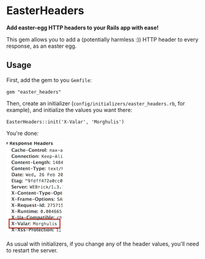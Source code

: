 EasterHeaders
============
__Add easter-egg HTTP headers to your Rails app with ease!__

This gem allows you to add a (potentially harmless :)) HTTP header to every response, as an easter egg.

Usage
---
First, add the gem to you `Gemfile`:

````
gem "easter_headers"
````

Then, create an initializer (`config/initializers/easter_headers.rb`, for example), and initialize the values you want there:

````
EasterHeaders::init('X-Valar', 'Morghulis')
````

You're done:

![image](screenshot.png)

As usual with initializers, if you change any of the header values, you'll need to restart the server.




